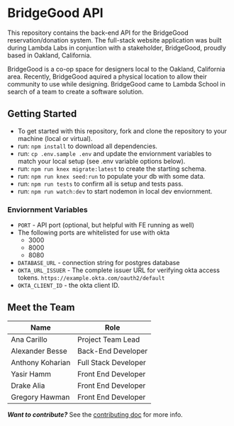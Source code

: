 
# BridgeGood API
This repository contains the back-end API for the BridgeGood reservation/donation system. The full-stack website application was built during Lambda Labs in conjuntion with a stakeholder, BridgeGood, proudly based in Oakland, California. 

BridgeGood is a co-op space for designers local to the Oakland, California area. Recently, BridgeGood aquired a physical location to allow their community to use while designing. BridgeGood came to Lambda School in search of a team to create a software solution.

## Getting Started
- To get started with this repository, fork and clone the repository to your machine (local or virtual). 
- run: `npm install` to download all dependencies.
- run: `cp .env.sample .env` and update the enviornment variables to match your local setup (see .env variable options below).
- run: `npm run knex migrate:latest` to create the starting schema.
- run: `npm run knex seed:run` to populate your db with some data.
- run: `npm run tests` to confirm all is setup and tests pass.
- run: `npm run watch:dev` to start nodemon in local dev enviornment.

### Enviornment Variables
- `PORT` - API port (optional, but helpful with FE running as well)
- The following ports are whitelisted for use with okta
	- 3000
	- 8000
	- 8080
- `DATABASE_URL` - connection string for postgres database
- `OKTA_URL_ISSUER` - The complete issuer URL for verifying okta access tokens. `https://example.okta.com/oauth2/default`
- `OKTA_CLIENT_ID` - the okta client ID.
  
## Meet the Team
Name | Role
-|-
Ana Carillo | Project Team Lead
Alexander Besse | Back-End Developer
Anthony Koharian | Full Stack Developer
Yasir Hamm | Front End Developer
Drake Alia | Front End Developer
Gregory Hawman | Front End Developer 

_**Want to contribute?**_
See the [contributing doc](https://github.com/Lambda-School-Labs/labs-api-starter/blob/main/CONTRIBUTING.md) for more info.
